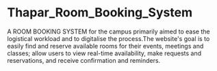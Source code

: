 # Thapar_Room_Booking_System
A ROOM BOOKING SYSTEM for the campus primarily aimed to ease the logistical workload and to digitalise the process.The website's goal is to easily find and reserve available rooms for their events, meetings and classes; allow users to view real-time availability, make requests and reservations, and receive confirmation and reminders. 

